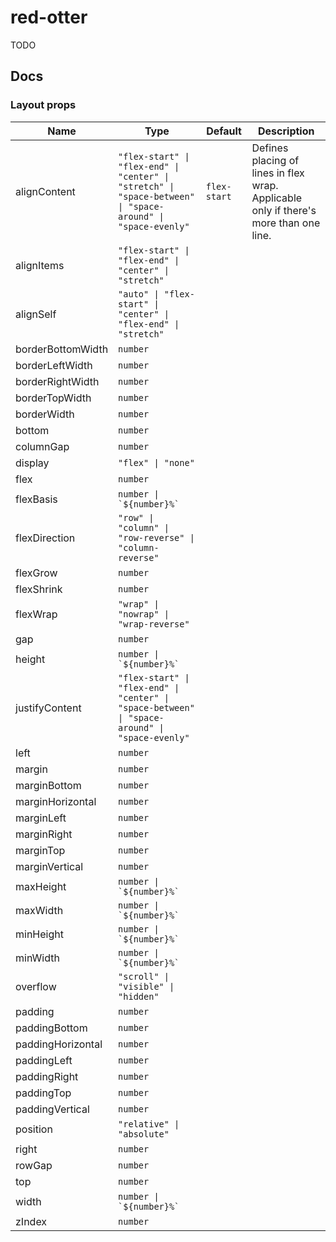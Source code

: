 # red-otter

TODO

## Docs

### Layout props

| Name              | Type                                                                                                         | Default      | Description                                                                           |
| ----------------- | ------------------------------------------------------------------------------------------------------------ | ------------ | ------------------------------------------------------------------------------------- |
| alignContent      | `"flex-start" \| "flex-end" \| "center" \| "stretch" \| "space-between" \| "space-around" \| "space-evenly"` | `flex-start` | Defines placing of lines in flex wrap. Applicable only if there's more than one line. |
| alignItems        | `"flex-start" \| "flex-end" \| "center" \| "stretch"`                                                        |              |                                                                                       |
| alignSelf         | `"auto" \| "flex-start" \| "center" \| "flex-end" \| "stretch"`                                              |              |                                                                                       |
| borderBottomWidth | `number`                                                                                                     |              |                                                                                       |
| borderLeftWidth   | `number`                                                                                                     |              |                                                                                       |
| borderRightWidth  | `number`                                                                                                     |              |                                                                                       |
| borderTopWidth    | `number`                                                                                                     |              |                                                                                       |
| borderWidth       | `number`                                                                                                     |              |                                                                                       |
| bottom            | `number`                                                                                                     |              |                                                                                       |
| columnGap         | `number`                                                                                                     |              |                                                                                       |
| display           | `"flex" \| "none"`                                                                                           |              |                                                                                       |
| flex              | `number`                                                                                                     |              |                                                                                       |
| flexBasis         | `` number \| `${number}%`‍ ``                                                                                |              |                                                                                       |
| flexDirection     | `"row" \| "column" \| "row-reverse" \| "column-reverse"`                                                     |              |                                                                                       |
| flexGrow          | `number`                                                                                                     |              |                                                                                       |
| flexShrink        | `number`                                                                                                     |              |                                                                                       |
| flexWrap          | `"wrap" \| "nowrap" \| "wrap-reverse"`                                                                       |              |                                                                                       |
| gap               | `number`                                                                                                     |              |                                                                                       |
| height            | `` number \| `${number}%`‍ ``                                                                                |              |                                                                                       |
| justifyContent    | `"flex-start" \| "flex-end" \| "center" \| "space-between" \| "space-around" \| "space-evenly"`              |              |                                                                                       |
| left              | `number`                                                                                                     |              |                                                                                       |
| margin            | `number`                                                                                                     |              |                                                                                       |
| marginBottom      | `number`                                                                                                     |              |                                                                                       |
| marginHorizontal  | `number`                                                                                                     |              |                                                                                       |
| marginLeft        | `number`                                                                                                     |              |                                                                                       |
| marginRight       | `number`                                                                                                     |              |                                                                                       |
| marginTop         | `number`                                                                                                     |              |                                                                                       |
| marginVertical    | `number`                                                                                                     |              |                                                                                       |
| maxHeight         | `` number \| `${number}%`‍ ``                                                                                |              |                                                                                       |
| maxWidth          | `` number \| `${number}%`‍ ``                                                                                |              |                                                                                       |
| minHeight         | `` number \| `${number}%`‍ ``                                                                                |              |                                                                                       |
| minWidth          | `` number \| `${number}%`‍ ``                                                                                |              |                                                                                       |
| overflow          | `"scroll" \| "visible" \| "hidden"`                                                                          |              |                                                                                       |
| padding           | `number`                                                                                                     |              |                                                                                       |
| paddingBottom     | `number`                                                                                                     |              |                                                                                       |
| paddingHorizontal | `number`                                                                                                     |              |                                                                                       |
| paddingLeft       | `number`                                                                                                     |              |                                                                                       |
| paddingRight      | `number`                                                                                                     |              |                                                                                       |
| paddingTop        | `number`                                                                                                     |              |                                                                                       |
| paddingVertical   | `number`                                                                                                     |              |                                                                                       |
| position          | `"relative" \| "absolute"`                                                                                   |              |                                                                                       |
| right             | `number`                                                                                                     |              |                                                                                       |
| rowGap            | `number`                                                                                                     |              |                                                                                       |
| top               | `number`                                                                                                     |              |                                                                                       |
| width             | `` number \| `${number}%`‍ ``                                                                                |              |                                                                                       |
| zIndex            | `number`                                                                                                     |              |                                                                                       |
